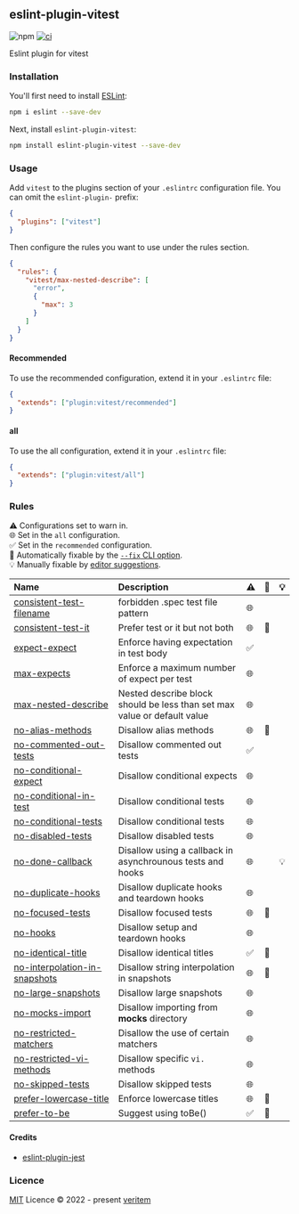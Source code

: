 ## eslint-plugin-vitest

![npm](https://img.shields.io/npm/v/eslint-plugin-vitest)
[![ci](https://github.com/veritem/eslint-plugin-vitest/actions/workflows/ci.yml/badge.svg?branch=main)](https://github.com/veritem/eslint-plugin-vitest/actions/workflows/ci.yml)

Eslint plugin for vitest

### Installation

You'll first need to install [ESLint](https://eslint.org/):

```sh
npm i eslint --save-dev
```

Next, install `eslint-plugin-vitest`:

```sh
npm install eslint-plugin-vitest --save-dev
```

### Usage

Add `vitest` to the plugins section of your `.eslintrc` configuration file. You can omit the `eslint-plugin-` prefix:

```json
{
  "plugins": ["vitest"]
}
```

Then configure the rules you want to use under the rules section.

```json
{
  "rules": {
    "vitest/max-nested-describe": [
      "error",
      {
        "max": 3
      }
    ]
  }
}
```

#### Recommended

To use the recommended configuration, extend it in your `.eslintrc` file:

```json
{
  "extends": ["plugin:vitest/recommended"]
}
```

#### all

To use the all configuration, extend it in your `.eslintrc` file:

```json
{
  "extends": ["plugin:vitest/all"]
}
```

### Rules

<!-- begin auto-generated rules list -->

⚠️ Configurations set to warn in.\
🌐 Set in the `all` configuration.\
✅ Set in the `recommended` configuration.\
🔧 Automatically fixable by the [`--fix` CLI option](https://eslint.org/docs/user-guide/command-line-interface#--fix).\
💡 Manually fixable by [editor suggestions](https://eslint.org/docs/developer-guide/working-with-rules#providing-suggestions).

| Name                                                                         | Description                                                              | ⚠️ | 🔧 | 💡 |
| :--------------------------------------------------------------------------- | :----------------------------------------------------------------------- | :- | :- | :- |
| [consistent-test-filename](docs/rules/consistent-test-filename.md)           | forbidden .spec test file pattern                                        | 🌐 |    |    |
| [consistent-test-it](docs/rules/consistent-test-it.md)                       | Prefer test or it but not both                                           | 🌐 | 🔧 |    |
| [expect-expect](docs/rules/expect-expect.md)                                 | Enforce having expectation in test body                                  | ✅  |    |    |
| [max-expects](docs/rules/max-expects.md)                                     | Enforce a maximum number of expect per test                              | 🌐 |    |    |
| [max-nested-describe](docs/rules/max-nested-describe.md)                     | Nested describe block should be less than set max value or default value | 🌐 |    |    |
| [no-alias-methods](docs/rules/no-alias-methods.md)                           | Disallow alias methods                                                   | 🌐 | 🔧 |    |
| [no-commented-out-tests](docs/rules/no-commented-out-tests.md)               | Disallow commented out tests                                             | ✅  |    |    |
| [no-conditional-expect](docs/rules/no-conditional-expect.md)                 | Disallow conditional expects                                             | 🌐 |    |    |
| [no-conditional-in-test](docs/rules/no-conditional-in-test.md)               | Disallow conditional tests                                               | 🌐 |    |    |
| [no-conditional-tests](docs/rules/no-conditional-tests.md)                   | Disallow conditional tests                                               | 🌐 |    |    |
| [no-disabled-tests](docs/rules/no-disabled-tests.md)                         | Disallow disabled tests                                                  | 🌐 |    |    |
| [no-done-callback](docs/rules/no-done-callback.md)                           | Disallow using a callback in asynchrounous tests and hooks               | 🌐 |    | 💡 |
| [no-duplicate-hooks](docs/rules/no-duplicate-hooks.md)                       | Disallow duplicate hooks and teardown hooks                              | 🌐 |    |    |
| [no-focused-tests](docs/rules/no-focused-tests.md)                           | Disallow focused tests                                                   | 🌐 | 🔧 |    |
| [no-hooks](docs/rules/no-hooks.md)                                           | Disallow setup and teardown hooks                                        | 🌐 |    |    |
| [no-identical-title](docs/rules/no-identical-title.md)                       | Disallow identical titles                                                | ✅  | 🔧 |    |
| [no-interpolation-in-snapshots](docs/rules/no-interpolation-in-snapshots.md) | Disallow string interpolation in snapshots                               | 🌐 | 🔧 |    |
| [no-large-snapshots](docs/rules/no-large-snapshots.md)                       | Disallow large snapshots                                                 | 🌐 |    |    |
| [no-mocks-import](docs/rules/no-mocks-import.md)                             | Disallow importing from __mocks__ directory                              | 🌐 |    |    |
| [no-restricted-matchers](docs/rules/no-restricted-matchers.md)               | Disallow the use of certain matchers                                     | 🌐 |    |    |
| [no-restricted-vi-methods](docs/rules/no-restricted-vi-methods.md)           | Disallow specific `vi.` methods                                          | 🌐 |    |    |
| [no-skipped-tests](docs/rules/no-skipped-tests.md)                           | Disallow skipped tests                                                   | 🌐 |    |    |
| [prefer-lowercase-title](docs/rules/prefer-lowercase-title.md)               | Enforce lowercase titles                                                 | 🌐 | 🔧 |    |
| [prefer-to-be](docs/rules/prefer-to-be.md)                                   | Suggest using toBe()                                                     | ✅  | 🔧 |    |

<!-- end auto-generated rules list -->

#### Credits

- [eslint-plugin-jest](https://github.com/jest-community/eslint-plugin-jest)

### Licence

[MIT](https://github.com/veritem/eslint-plugin-vitest/blob/main/LICENSE) Licence &copy; 2022 - present [veritem](https://github.com/veritem)
